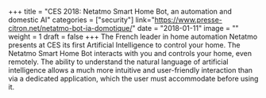 +++
title = "CES 2018: Netatmo Smart Home Bot, an automation and domestic AI"
categories = ["security"]
link="https://www.presse-citron.net/netatmo-bot-ia-domotique/"
date = "2018-01-11"
image = ""
weight = 1
draft = false
+++
The French leader in home automation Netatmo presents at CES its first Artificial Intelligence to control your home. The Netatmo Smart Home Bot interacts with you and controls your home, even remotely. The ability to understand the natural language of artificial intelligence allows a much more intuitive and user-friendly interaction than via a dedicated application, which the user must accommodate before using it.
<!--stackedit_data:
eyJoaXN0b3J5IjpbMTU1OTAyMDMwMl19
-->